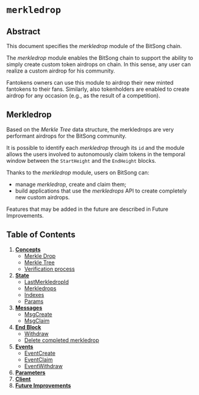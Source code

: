 # `merkledrop`

## Abstract

This document specifies the _merkledrop_ module of the BitSong chain.

The _merkledrop_ module enables the BitSong chain to support the ability to simply create custom token airdrops on chain. In this sense, any user can realize a custom airdrop for his community. 

Fantokens owners can use this module to airdrop their new minted fantokens to their fans. Similarly, also tokenholders are enabled to create airdrop for any occasion (e.g., as the result of a competition).

## Merkledrop

Based on the _Merkle Tree_ data structure, the merkledrops are very performant airdrops for the BitSong community. 

It is possible to identify each _merkledrop_ through its `id` and the module allows the users involved to autonomously claim tokens in the temporal window between the `StartHeight` and the `EndHeight` blocks.

Thanks to the _merkledrop_ module, users on BitSong can:

- manage _merkledrop_, create and claim them;
- build applications that use the _merkledrops_ API to create completely new custom airdrops.

Features that may be added in the future are described in Future Improvements.

## Table of Contents

1. **[Concepts](01_concepts.md)**
   - [Merkle Drop](01_concepts.md#Merkledrop)
   - [Merkle Tree](01_concepts.md#Merkle-tree)
   - [Verification process](01_concepts.md#Verification-process)
2. **[State](02_state.md)**
   - [LastMerkledropId](02_state.md#LastMerkledropId)
   - [Merkledrops](02_state.md#Merkledrops)
   - [Indexes](02_state.md#Indexes)
   - [Params](02_state.md#Params)
     <!--
     State Transitions
     -->
     <!--
     Keeper
     -->
3. **[Messages](03_messages.md)**
   - [MsgCreate](03_messages.md#MsgCreate)
   - [MsgClaim](03_messages.md#MsgClaim)
     <!--
     Begin-Block
     -->
4. **[End Block](04_end_block.md)**
   - [Withdraw](04_end_block.md#Withdraw)
   - [Delete completed merkledrop](04_end_block.md#Delete-completed-merkledrop)
5. **[Events](05_events.md)**
   - [EventCreate](04_events.md#EventCreate)
   - [EventClaim](04_events.md#EventClaim)
   - [EventWithdraw](04_events.md#EventWithdraw)
6. **[Parameters](06_parameters.md)**
   <!--
   Test Cases
   -->
   <!--
   Benchmarks
   -->
7. **[Client](07_client.md)**   
8. **[Future Improvements](08_future_improvements.md)**

